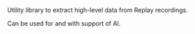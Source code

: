 Utility library to extract high-level data from Replay recordings.

Can be used for and with support of AI.
